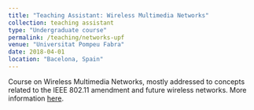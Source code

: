 ```yaml
---
title: "Teaching Assistant: Wireless Multimedia Networks"
collection: teaching assistant
type: "Undergraduate course"
permalink: /teaching/networks-upf
venue: "Universitat Pompeu Fabra"
date: 2018-04-01
location: "Bacelona, Spain"
---
```


Course on Wireless Multimedia Networks, mostly addressed to concepts related to the IEEE 802.11 amendment and future wireless networks. More information [here](https://www.upf.edu/en/web/graus/grau-enginyeria-xarxes-telecomunicacio).